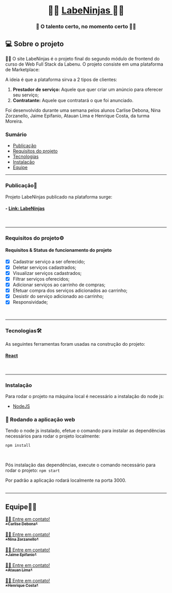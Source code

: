 <h1 align="center">
     🐱‍👤 <a href="#" alt="site do projeto" target="_blank"> LabeNinjas </a>  🐱‍👤
</h1>

<h3 align="center">
    🛒 O talento certo, no momento certo  🐱‍👤
</h3>

## 💻 Sobre o projeto

🐱‍👤 O site LabeNinjas é o projeto final do segundo módulo de frontend do curso de Web Full Stack da Labenu.
    O projeto consiste em uma plataforma de Marketplace:

A ideia é que a plataforma sirva a 2 tipos de clientes:

1. **Prestador de serviço:** Aquele que quer criar um anúncio para oferecer seu serviço;
2. **Contratante:** Aquele que contratará o que foi anunciado.  

Foi desenvolvido durante uma semana pelos alunos Carlise Debona, Nina Zorzanello, Jaime Epifanio, Atauan Lima e Henrique Costa, da turma Moreira.
<br>

### Sumário

  - [Publicação](#publicação)
  - [Requisitos do projeto](#requisitos-do-projeto)
  - [Tecnologias](#tecnologias)  
  - [Instalação](#instalação)
  - [Equipe](#equipe)<br/>


---

###  Publicação🎨

Projeto LabeNinjas publicado na plataforma surge:

#### - [Link: LabeNinjas](https://silent-print.surge.sh/)
<br/>

---

### Requisitos do projeto⚙

#### Requisitos & Status de funcionamento do projeto

- [X] Cadastrar serviço a ser oferecido;
- [X] Deletar serviços cadastrados;
- [X] Visualizar serviços cadastrados; 
- [X] Filtrar serviços oferecidos;
- [X] Adicionar serviços ao carrinho de compras;
- [X] Efetuar compra dos serviços adicionados ao carrinho;
- [X] Desistir do serviço adicionado ao carrinho; 
- [X] Responsividade;
<br/>

---

### Tecnologias🛠

As seguintes ferramentas foram usadas na construção do projeto:

#### [React](https://reactjs.org/)
<br/>

---

### Instalação

Para rodar o projeto na máquina local é necessário a instalação do node js:
- [NodeJS](https://nodejs.org/en/download/)

### 🧭 Rodando a aplicação web
Tendo o node js instalado, efetue o comando para instalar as dependências necessários para rodar o projeto localmente:
```
npm install 
```
<br/>

Pós instalação das dependências, execute o comando necessário para rodar o projeto:
`npm start`
<br/>

Por padrão a aplicação rodará localmente na porta 3000.
<br/><br/>

---

## Equipe👨‍💻

<a href="https://github.com/Carlisegd">
 👋🏽 Entre em contato!
 <br>
 <sub><b>*Carlise Debona*</b></sub></a> <a href="https://github.com/Carlisegd" title="github"></a>
 <br>
 <br>
 
 <a href="https://github.com/ninazorzanello">
 👋🏽 Entre em contato!
 <br>
 <sub><b>*Nina Zorzanello*</b></sub></a> <a href="https://github.com/ninazorzanello" title="github"></a>
 <br>
 <br>

<a href="https://github.com/jaime-github">
 👋🏽 Entre em contato!
 <br />
 <sub><b>*Jaime Epifanio*</b></sub></a> <a href="https://github.com/jaime-github" title="github"></a>
 <br>
 <br>
 
 <a href="https://github.com/Atauan">
 👋🏽 Entre em contato!
 <br>
 <sub><b>*Atauan Lima*</b></sub></a> <a href="https://github.com/Atauan" title="github"></a>
 <br>
 <br>

<a href="https://github.com/HEINRICK7">
 👋🏽 Entre em contato!
 <br>
 <sub><b>*Henrique Costa*</b></sub></a> <a href="https://github.com/HEINRICK7" title="github"></a>
 <br>
 <br>
